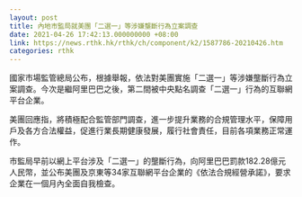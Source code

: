 ```yaml
---
layout: post
title: 內地市監局就美團「二選一」等涉嫌壟斷行為立案調查
date: 2021-04-26 17:42:13.000000000 +08:00
link: https://news.rthk.hk/rthk/ch/component/k2/1587786-20210426.htm
categories: rthk
---
```


國家市場監管總局公布，根據舉報，依法對美團實施「二選一」等涉嫌壟斷行為立案調查。今次是繼阿里巴巴之後，第二間被中央點名調查「二選一」行為的互聯網平台企業。

美團回應指，將積極配合監管部門調查，進一步提升業務的合規管理水平，保障用戶及各方合法權益，促進行業長期健康發展，履行社會責任，目前各項業務正常運作。

市監局早前以網上平台涉及「二選一」的壟斷行為，向阿里巴巴罰款182.28億元人民幣，並公布美團及京東等34家互聯網平台企業的《依法合規經營承諾》，要求企業在一個月內全面自我檢查。

